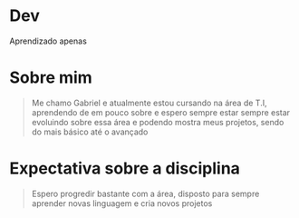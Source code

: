 # Dev
Aprendizado apenas 
#  Sobre mim
> Me chamo Gabriel e atualmente estou cursando na área de T.I, aprendendo de em pouco sobre e espero sempre estar sempre estar evoluindo sobre essa área e podendo mostra meus projetos, sendo do mais básico até o avançado
# Expectativa sobre a disciplina
> Espero progredir bastante com a área, disposto para sempre aprender novas linguagem e cria novos projetos
# 
